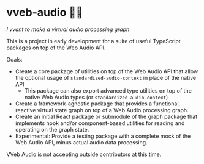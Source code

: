 # vveb-audio 🧛🎶

_I vvant to make a virtual audio processing graph_

This is a project in early development for a suite of useful TypeScript packages on top of the Web Audio API.

Goals:

- Create a core package of utilities on top of the Web Audio API that allow the optional usage of `standardized-audio-context` in place of the native API
  - This package can also export advanced type utilities on top of the native Web Audio types (or `standardized-audio-context`)
- Create a framework-agnostic package that provides a functional, reactive virtual state graph on top of a Web Audio processing graph.
- Create an initial React package or submodule of the graph package that implements hook and/or component-based utilities for reading and operating on the graph state.
- Experimental: Provide a testing package with a complete mock of the Web Audio API, minus actual audio data processing.

VVeb Audio is not accepting outside contributors at this time.
